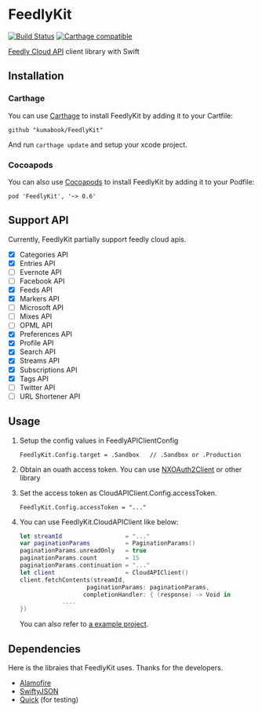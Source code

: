 # FeedlyKit

[![Build Status](https://travis-ci.org/kumabook/FeedlyKit.svg?branch=master)](https://travis-ci.org/kumabook/FeedlyKit)
[![Carthage compatible](https://img.shields.io/badge/Carthage-compatible-4BC51D.svg?style=flat)](https://github.com/Carthage/Carthage)

[Feedly Cloud API][] client library with Swift

## Installation
### Carthage
You can use [Carthage][] to install FeedlyKit by adding it to your Cartfile:

```
github "kumabook/FeedlyKit"
```

And run `carthage update` and setup your xcode project.

### Cocoapods
You can also use [Cocoapods][] to install FeedlyKit by adding it to your Podfile:
```Podfile
pod 'FeedlyKit', '~> 0.6'
```

## Support API
Currently, FeedlyKit partially support feedly cloud apis.

- [x] Categories API
- [x] Entries API
- [ ] Evernote API
- [ ] Facebook API
- [x] Feeds API
- [x] Markers API
- [ ] Microsoft API
- [ ] Mixes API
- [ ] OPML API
- [x] Preferences API
- [x] Profile API
- [x] Search API
- [x] Streams API
- [x] Subscriptions API
- [x] Tags API
- [ ] Twitter API
- [ ] URL Shortener API

## Usage

1. Setup the config values in FeedlyAPIClientConfig

    ```
    FeedlyKit.Config.target = .Sandbox   // .Sandbox or .Production
    ```

2. Obtain an ouath access token. You can use [NXOAuth2Client][] or other library
3. Set the access token as CloudAPIClient.Config.accessToken.

    ```
    FeedlyKit.Config.accessToken = "..."
    ```

4. You can use FeedlyKit.CloudAPIClient like below:

    ```swift
    let streamId                  = "..."
    var paginationParams          = PaginationParams()
    paginationParams.unreadOnly   = true
    paginationParams.count        = 15
    paginationParams.continuation = "..."
    let client                    = CloudAPIClient()
    client.fetchContents(streamId,
                       paginationParams: paginationParams,
                      completionHandler: { (response) -> Void in
                ....
    })
    ```
    You can also refer to [a example project](./Example/).

## Dependencies
Here is the libraies that FeedlyKit uses. Thanks for the developers.
- [Alamofire][]
- [SwiftyJSON][]
- [Quick][] (for testing)


[Feedly Cloud API]: http://developer.feedly.com/
[Carthage]:         https://github.com/Carthage/Carthage
[CocoaPods]:        https://cocoapods.org/
[NXOAuth2Client]:   https://github.com/nxtbgthng/OAuth2Client
[Alamofire]:        https://github.com/Alamofire/Alamofire
[SwiftyJSON]:       https://github.com/SwiftyJSON/SwiftyJSON
[Quick]:            https://github.com/Quick/Quick
